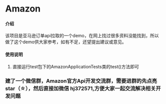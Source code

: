 # Amazon

#### 介绍
该项目是亚马逊订单api拉取的一个demo，在网上找过很多资料没能找到，所以做了这个demo供大家参考，如有不足，还望提出建议或意见。

#### 使用说明

1. 直接运行test包下的AmazonApplicationTests类的test()方法即可

### 建了一个微信群，Amazon官方Api开发交流群，需要进群的先点亮star（☆），然后直接加微信 hj372571,方便大家一起交流解决相关开发问题

